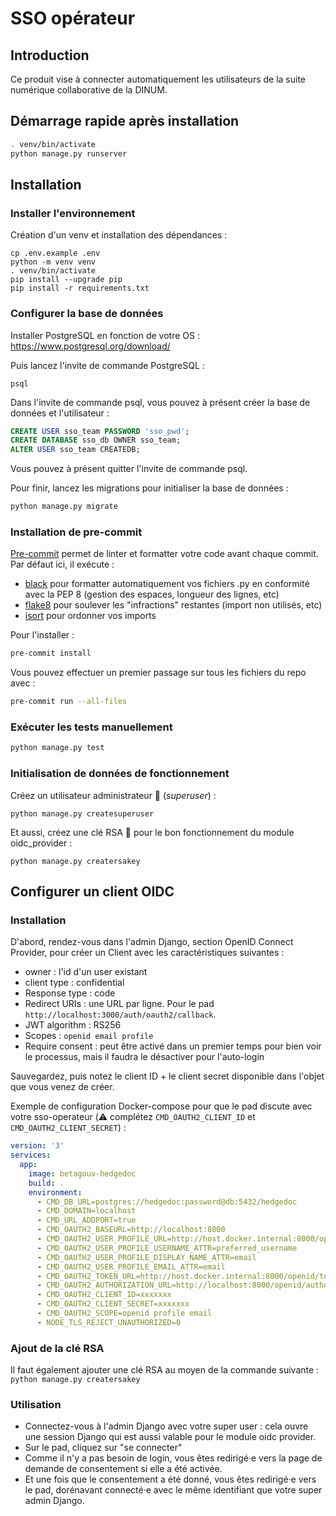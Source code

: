 # SSO opérateur

## Introduction

Ce produit vise à connecter automatiquement les utilisateurs de la suite numérique collaborative de la DINUM.

## Démarrage rapide après installation

```bash
. venv/bin/activate
python manage.py runserver
```

## Installation

### Installer l'environnement

Création d'un venv et installation des dépendances : 

```
cp .env.example .env
python -m venv venv 
. venv/bin/activate
pip install --upgrade pip
pip install -r requirements.txt
```

### Configurer la base de données

Installer PostgreSQL en fonction de votre OS : https://www.postgresql.org/download/

Puis lancez l'invite de commande PostgreSQL :

```
psql
```

Dans l'invite de commande psql, vous pouvez à présent créer la base de données et l'utilisateur :

```sql
CREATE USER sso_team PASSWORD 'sso_pwd';
CREATE DATABASE sso_db OWNER sso_team;
ALTER USER sso_team CREATEDB;
```

Vous pouvez à présent quitter l'invite de commande psql.

Pour finir, lancez les migrations pour initialiser la base de données :

```bash
python manage.py migrate
```

### Installation de pre-commit

[Pre-commit](https://pre-commit.com/) permet de linter et formatter votre code avant chaque commit. Par défaut ici, il exécute :

- [black](https://github.com/psf/black) pour formatter automatiquement vos fichiers .py en conformité avec la PEP 8 (gestion des espaces, longueur des lignes, etc)
- [flake8](https://github.com/pycqa/flake8) pour soulever les "infractions" restantes (import non utilisés, etc)
- [isort](https://github.com/pycqa/isort) pour ordonner vos imports

Pour l'installer :

```bash
pre-commit install
```

Vous pouvez effectuer un premier passage sur tous les fichiers du repo avec :

```bash
pre-commit run --all-files
```

### Exécuter les tests manuellement

```bash
python manage.py test
```

### Initialisation de données de fonctionnement

Créez un utilisateur administrateur 🫅 (_superuser_) :

```
python manage.py createsuperuser
```

Et aussi, créez une clé RSA 🔑 pour le bon fonctionnement du module oidc_provider :

```
python manage.py creatersakey
```

## Configurer un client OIDC

### Installation

D'abord, rendez-vous dans l'admin Django, section OpenID Connect Provider, pour créer un Client avec les caractéristiques suivantes : 

- owner : l'id d'un user existant
- client type : confidential
- Response type : code
- Redirect URIs : une URL par ligne. Pour le pad `http://localhost:3000/auth/oauth2/callback`.
- JWT algorithm : RS256
- Scopes : `openid email profile`
- Require consent : peut être activé dans un premier temps pour bien voir le processus, mais il faudra le désactiver pour l'auto-login

Sauvegardez, puis notez le client ID + le client secret disponible dans l'objet que vous venez de créer.

Exemple de configuration Docker-compose pour que le pad discute avec votre sso-operateur (:warning: complétez `CMD_OAUTH2_CLIENT_ID` et `CMD_OAUTH2_CLIENT_SECRET`) : 

```yaml
version: '3'
services:
  app:
    image: betagouv-hedgedoc
    build: .
    environment:
      - CMD_DB_URL=postgres://hedgedoc:password@db:5432/hedgedoc
      - CMD_DOMAIN=localhost
      - CMD_URL_ADDPORT=true
      - CMD_OAUTH2_BASEURL=http://localhost:8000
      - CMD_OAUTH2_USER_PROFILE_URL=http://host.docker.internal:8000/openid/userinfo
      - CMD_OAUTH2_USER_PROFILE_USERNAME_ATTR=preferred_username
      - CMD_OAUTH2_USER_PROFILE_DISPLAY_NAME_ATTR=email
      - CMD_OAUTH2_USER_PROFILE_EMAIL_ATTR=email
      - CMD_OAUTH2_TOKEN_URL=http://host.docker.internal:8000/openid/token
      - CMD_OAUTH2_AUTHORIZATION_URL=http://localhost:8000/openid/authorize
      - CMD_OAUTH2_CLIENT_ID=xxxxxxx
      - CMD_OAUTH2_CLIENT_SECRET=xxxxxxx
      - CMD_OAUTH2_SCOPE=openid profile email
      - NODE_TLS_REJECT_UNAUTHORIZED=0
```

### Ajout de la clé RSA

Il faut également ajouter une clé RSA au moyen de la commande suivante : 
`python manage.py creatersakey`

### Utilisation

- Connectez-vous à l'admin Django avec votre super user : cela ouvre une session Django qui est aussi valable pour le module oidc provider.
- Sur le pad, cliquez sur "se connecter"
- Comme il n'y a pas besoin de login, vous êtes redirigé·e vers la page de demande de consentement si elle a été activée.
- Et une fois que le consentement a été donné, vous êtes redirigé·e vers le pad, dorénavant connecté·e avec le même identifiant que votre super admin Django.
